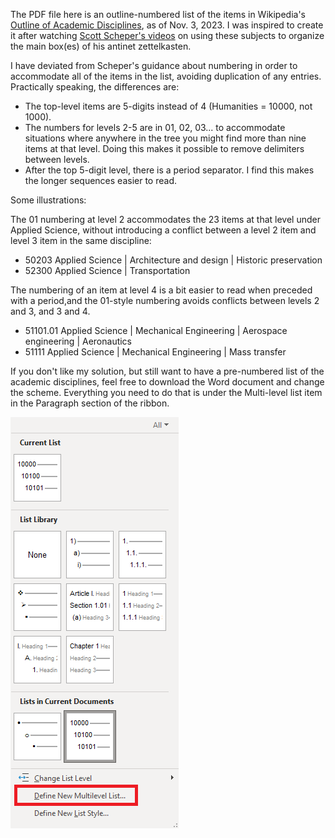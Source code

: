 The PDF file here is an outline-numbered list of the items in Wikipedia's [Outline of Academic Disciplines](https://en.wikipedia.org/wiki/Outline_of_academic_disciplines), as of Nov. 3, 2023. I was inspired to create it after watching [Scott Scheper's videos](https://www.youtube.com/@scottscheper) on using these subjects to organize the main box(es) of his antinet zettelkasten.

I have deviated from Scheper's guidance about numbering in order to accommodate all of the items in the list, avoiding duplication of any entries. Practically speaking, the differences are:
* The top-level items are 5-digits instead of 4 (Humanities = 10000, not 1000).
* The numbers for levels 2-5 are in 01, 02, 03... to accommodate situations where anywhere in the tree you might find more than nine items at that level. Doing this makes it possible to remove delimiters between levels.
* After the top 5-digit level, there is a period separator. I find this makes the longer sequences easier to read.

Some illustrations:

The 01 numbering at level 2 accommodates the 23 items at that level under Applied Science, without introducing a conflict between a level 2 item and level 3 item in the same discipline:
* 50203 Applied Science | Architecture and design | Historic preservation
* 52300 Applied Science | Transportation

The numbering of an item at level 4 is a bit easier to read when preceded with a period,and the 01-style numbering avoids conflicts between levels 2 and 3, and 3 and 4.
* 51101.01 Applied Science | Mechanical Engineering | Aerospace engineering | Aeronautics
* 51111 Applied Science | Mechanical Engineering | Mass transfer

If you don't like my solution, but still want to have a pre-numbered list of the academic disciplines, feel free to download the Word document and change the scheme. Everything you need to do that is under the Multi-level list item in the Paragraph section of the ribbon.

![Define a new multilevel list](define-multilevel-list.png)